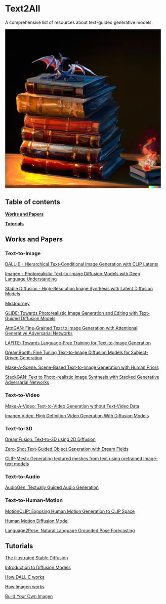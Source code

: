 # Text2All

A comprehensive list of resources about text-guided generative models.

<p align="center">
<img src="https://github.com/AvrahamRaviv/Text2All/blob/main/TextToAll.png" width="512" height="512">
</p>

## Table of contents
**[Works and Papers](#Works-and-Papers)**

**[Tutorials](#Tutorials)**

## Works and Papers

### Text-to-Image
[DALL-E - Hierarchical Text-Conditional Image Generation with CLIP Latents](https://openai.com/dall-e-2/)

[Imagen - Photorealistic Text-to-Image Diffusion Models with Deep Language Understanding](https://imagen.research.google/)

[Stable Diffusion - High-Resolution Image Synthesis with Latent Diffusion Models](https://github.com/CompVis/stable-diffusion)

[MidJourney](https://www.midjourney.com/home/)

[GLIDE: Towards Photorealistic Image Generation and Editing with Text-Guided Diffusion Models](https://github.com/openai/glide-text2im)

[AttnGAN: Fine-Grained Text to Image Generation with Attentional Generative Adversarial Networks](https://github.com/taoxugit/AttnGAN)

[LAFITE: Towards Language-Free Training for Text-to-Image Generation](https://github.com/drboog/Lafite)

[DreamBooth: Fine Tuning Text-to-Image Diffusion Models for Subject-Driven Generation](https://dreambooth.github.io/)

[Make-A-Scene: Scene-Based Text-to-Image Generation with Human Priors](https://arxiv.org/abs/2203.13131)

[StackGAN: Text to Photo-realistic Image Synthesis with Stacked Generative Adversarial Networks](https://github.com/hanzhanggit/StackGAN)

### Text-to-Video
[Make-A-Video: Text-to-Video Generation without Text-Video Data](https://makeavideo.studio/)

[Imagen Video: High Definition Video Generation With Diffusion Models](https://imagen.research.google/video/)

### Text-to-3D
[DreamFusion: Text-to-3D using 2D Diffusion](https://dreamfusionpaper.github.io/)

[Zero-Shot Text-Guided Object Generation with Dream Fields](https://ajayj.com/dreamfields)

[CLIP-Mesh: Generating textured meshes from text using pretrained image-text models](https://www.nasir.lol/clipmesh)

### Text-to-Audio
[AudioGen: Textually Guided Audio Generation](https://felixkreuk.github.io/text2audio_arxiv_samples/)

### Text-to-Human-Motion
[MotionCLIP: Exposing Human Motion Generation to CLIP Space](https://guytevet.github.io/motionclip-page/)

[Human Motion Diffusion Model](https://guytevet.github.io/mdm-page/)

[Language2Pose: Natural Language Grounded Pose Forecasting](https://arxiv.org/abs/1907.01108)

## Tutorials

[The Illustrated Stable Diffusion](https://jalammar.github.io/illustrated-stable-diffusion/)

[Introduction to Diffusion Models](https://www.assemblyai.com/blog/diffusion-models-for-machine-learning-introduction/)

[How DALL-E works](https://www.assemblyai.com/blog/how-dall-e-2-actually-works/)

[How Imagen works](https://www.assemblyai.com/blog/how-imagen-actually-works/)

[Build Your Own Imagen](https://www.assemblyai.com/blog/minimagen-build-your-own-imagen-text-to-image-model/)
